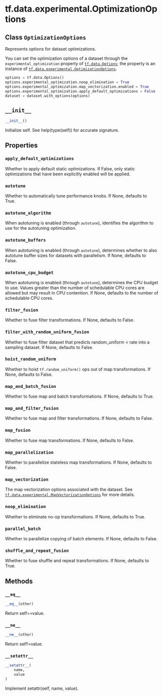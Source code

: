 <div itemscope itemtype="http://developers.google.com/ReferenceObject">
<meta itemprop="name" content="tf.data.experimental.OptimizationOptions" />
<meta itemprop="path" content="Stable" />
<meta itemprop="property" content="apply_default_optimizations"/>
<meta itemprop="property" content="autotune"/>
<meta itemprop="property" content="autotune_algorithm"/>
<meta itemprop="property" content="autotune_buffers"/>
<meta itemprop="property" content="autotune_cpu_budget"/>
<meta itemprop="property" content="filter_fusion"/>
<meta itemprop="property" content="filter_with_random_uniform_fusion"/>
<meta itemprop="property" content="hoist_random_uniform"/>
<meta itemprop="property" content="map_and_batch_fusion"/>
<meta itemprop="property" content="map_and_filter_fusion"/>
<meta itemprop="property" content="map_fusion"/>
<meta itemprop="property" content="map_parallelization"/>
<meta itemprop="property" content="map_vectorization"/>
<meta itemprop="property" content="noop_elimination"/>
<meta itemprop="property" content="parallel_batch"/>
<meta itemprop="property" content="shuffle_and_repeat_fusion"/>
<meta itemprop="property" content="__eq__"/>
<meta itemprop="property" content="__init__"/>
<meta itemprop="property" content="__ne__"/>
<meta itemprop="property" content="__setattr__"/>
</div>

# tf.data.experimental.OptimizationOptions

## Class `OptimizationOptions`



Represents options for dataset optimizations.

You can set the optimization options of a dataset through the
`experimental_optimization` property of <a href="../../../tf/data/Options.md"><code>tf.data.Options</code></a>; the property is
an instance of <a href="../../../tf/data/experimental/OptimizationOptions.md"><code>tf.data.experimental.OptimizationOptions</code></a>.

```python
options = tf.data.Options()
options.experimental_optimization.noop_elimination = True
options.experimental_optimization.map_vectorization.enabled = True
options.experimental_optimization.apply_default_optimizations = False
dataset = dataset.with_options(options)
```

<h2 id="__init__"><code>__init__</code></h2>

``` python
__init__()
```

Initialize self.  See help(type(self)) for accurate signature.



## Properties

<h3 id="apply_default_optimizations"><code>apply_default_optimizations</code></h3>

Whether to apply default static optimizations. If False, only static optimizations that have been explicitly enabled will be applied.

<h3 id="autotune"><code>autotune</code></h3>

Whether to automatically tune performance knobs. If None, defaults to True.

<h3 id="autotune_algorithm"><code>autotune_algorithm</code></h3>

When autotuning is enabled (through `autotune`), identifies the algorithm to use for the autotuning optimization.

<h3 id="autotune_buffers"><code>autotune_buffers</code></h3>

When autotuning is enabled (through `autotune`), determines whether to also autotune buffer sizes for datasets with parallelism. If None, defaults to False.

<h3 id="autotune_cpu_budget"><code>autotune_cpu_budget</code></h3>

When autotuning is enabled (through `autotune`), determines the CPU budget to use. Values greater than the number of schedulable CPU cores are allowed but may result in CPU contention. If None, defaults to the number of schedulable CPU cores.

<h3 id="filter_fusion"><code>filter_fusion</code></h3>

Whether to fuse filter transformations. If None, defaults to False.

<h3 id="filter_with_random_uniform_fusion"><code>filter_with_random_uniform_fusion</code></h3>

Whether to fuse filter dataset that predicts random_uniform < rate into a sampling dataset. If None, defaults to False.

<h3 id="hoist_random_uniform"><code>hoist_random_uniform</code></h3>

Whether to hoist `tf.random_uniform()` ops out of map transformations. If None, defaults to False.

<h3 id="map_and_batch_fusion"><code>map_and_batch_fusion</code></h3>

Whether to fuse map and batch transformations. If None, defaults to True.

<h3 id="map_and_filter_fusion"><code>map_and_filter_fusion</code></h3>

Whether to fuse map and filter transformations. If None, defaults to False.

<h3 id="map_fusion"><code>map_fusion</code></h3>

Whether to fuse map transformations. If None, defaults to False.

<h3 id="map_parallelization"><code>map_parallelization</code></h3>

Whether to parallelize stateless map transformations. If None, defaults to False.

<h3 id="map_vectorization"><code>map_vectorization</code></h3>

The map vectorization options associated with the dataset. See <a href="../../../tf/data/experimental/MapVectorizationOptions.md"><code>tf.data.experimental.MapVectorizationOptions</code></a> for more details.

<h3 id="noop_elimination"><code>noop_elimination</code></h3>

Whether to eliminate no-op transformations. If None, defaults to True.

<h3 id="parallel_batch"><code>parallel_batch</code></h3>

Whether to parallelize copying of batch elements. If None, defaults to False.

<h3 id="shuffle_and_repeat_fusion"><code>shuffle_and_repeat_fusion</code></h3>

Whether to fuse shuffle and repeat transformations. If None, defaults to True.



## Methods

<h3 id="__eq__"><code>__eq__</code></h3>

``` python
__eq__(other)
```

Return self==value.

<h3 id="__ne__"><code>__ne__</code></h3>

``` python
__ne__(other)
```

Return self!=value.

<h3 id="__setattr__"><code>__setattr__</code></h3>

``` python
__setattr__(
    name,
    value
)
```

Implement setattr(self, name, value).



